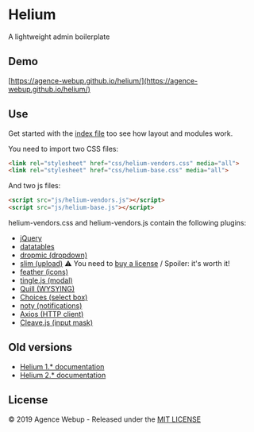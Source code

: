 # Helium

A lightweight admin boilerplate

## Demo

[https://agence-webup.github.io/helium/](https://agence-webup.github.io/helium/)

## Use

Get started with the [index file](https://github.com/agence-webup/helium/blob/master/dist/index.html) too see how layout and modules work.

You need to import two CSS files:

```html
<link rel="stylesheet" href="css/helium-vendors.css" media="all">
<link rel="stylesheet" href="css/helium-base.css" media="all">
```

And two js files:

```html
<script src="js/helium-vendors.js"></script>
<script src="js/helium-base.js"></script>
```

helium-vendors.css and helium-vendors.js contain the following plugins:

* [jQuery](https://jquery.com/)
* [datatables](https://datatables.net/)
* [dropmic (dropdown)](https://github.com/agence-webup/dropmic)
* [slim (upload)](https://pqina.nl/slim/) ⚠️ You need to [buy a license](https://codecanyon.net/item/slim-image-cropper-responsive-uploading-and-ratio-cropping-plugin/16364167?ref=pqina&clickthrough_id=1409428727&redirect_back=true) / Spoiler: it's worth it!
* [feather (icons)](https://feathericons.com/)
* [tingle.js (modal)](http://robinparisi.github.io/tingle/)
* [Quill (WYSYING)](https://quilljs.com/docs/quickstart/)
* [Choices (select box)](https://github.com/jshjohnson/Choices)
* [noty (notifications)](https://ned.im/noty)
* [Axios (HTTP client)](https://github.com/axios/axios)
* [Cleave.js (input mask)](https://nosir.github.io/cleave.js)


## Old versions

* [Helium 1.* documentation](https://agence-webup.github.io/helium/v1/)
* [Helium 2.* documentation](https://agence-webup.github.io/helium/v2/)

## License

© 2019 Agence Webup - Released under the [MIT LICENSE](http://opensource.org/licenses/MIT)
